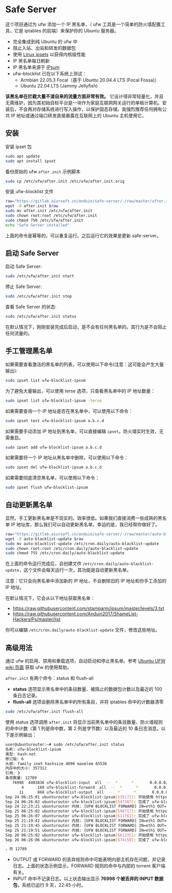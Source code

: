 # Safe Server

这个项目通过为 ufw 添加一个 IP 黑名单，（ ufw 工具是一个简单的防火墙配置工具，它是 iptables 的前端）来保护你的 Ubuntu 服务器。

* 完全集成到纯 Ubuntu 的 ufw 中
* 阻止入站、出站和转发的数据包
* 使用 [Linux ipsets](https://ipset.netfilter.org/) 以获得内核级性能
* IP 黑名单每日刷新
* IP 黑名单来源于 [IPsum](https://github.com/stamparm/ipsum)
* ufw-blocklist 已在以下系统上测试：
  * Armbian 22.05.3 Focal（基于 Ubuntu 20.04.4 LTS (Focal Fossa)）
  * Ubuntu 22.04 LTS (Jammy Jellyfish)

**该黑名单在拦截大量不请自来的流量方面非常有效。** 它设计得非常轻量化，并且无需维护，因为其初始目标平台是一块作为家庭互联网网关运行的单板计算机。安装后，不会再对存储系统进行写入操作，以保护固态存储。我强烈推荐任何拥有公共 IP 地址或通过端口转发直接暴露在互联网上的 Ubuntu 主机使用它。

## 安装

安装 ipset 包

```bash
sudo apt update
sudo apt install ipset
```

备份原始的 ufw `after.init` 示例脚本

```bash
sudo cp /etc/ufw/after.init /etc/ufw/after.init.orig
```

安装 ufw-blocklist 文件

```bash
raw="https://gitlab.aiursoft.cn/anduin/safe-server/-/raw/master/after.init"
wget -O after.init $raw
sudo mv after.init /etc/ufw/after.init
sudo chown root:root /etc/ufw/after.init
sudo chmod 750 /etc/ufw/after.init
echo "Safe Server installed"
```

上面的命令是幂等的，可以重复运行。之后运行它的效果是更新 safe-server。

## 启动 Safe Server

启动 Safe Server:

```bash
sudo /etc/ufw/after.init start
```

停止 Safe Server:

```bash
sudo /etc/ufw/after.init stop
```

查看 Safe Server 的状态:

```bash
sudo /etc/ufw/after.init status
```

在默认情况下，刚刚安装完成后启动，是不会有任何黑名单的。其行为是不会阻止任何流量的。

## 手工管理黑名单

如果需要查看激活的黑名单的列表，可以使用以下命令(注意：这可能会产生大量输出):

```bash
sudo ipset list ufw-blocklist-ipsum
```

为了避免大量输出，可以使用 terse 选项，只查看黑名单中的 IP 地址数量：

```bash
sudo ipset list ufw-blocklist-ipsum -terse
```

如果需要查询一个 IP 地址是否在黑名单中，可以使用以下命令：

```bash
sudo ipset test ufw-blocklist-ipsum a.b.c.d
```

如果需要手动添加 IP 地址到黑名单，可以直接编辑 `ipset`。防火墙实时生效，无需重启。

```bash
sudo ipset add ufw-blocklist-ipsum a.b.c.d
```

如果需要将一个 IP 地址从黑名单中删除，可以使用以下命令：

```bash
sudo ipset del ufw-blocklist-ipsum a.b.c.d
```

如果需要彻底清空黑名单，可以使用以下命令：

```bash
sudo ipset flush ufw-blocklist-ipsum
```

## 自动更新黑名单

显然，手工更新黑名单是不现实的。效率很低。如果我们直接消费一些成熟的黑名单 IP 地址库，那么我们可以自动更新黑名单。幸运的是，我已经帮你做好了。

```bash
raw="https://gitlab.aiursoft.cn/anduin/safe-server/-/raw/master/auto-blacklist-update"
wget -O auto-blacklist-update $raw
sudo mv auto-blacklist-update /etc/cron.daily/auto-blacklist-update
sudo chown root:root /etc/cron.daily/auto-blacklist-update
sudo chmod 755 /etc/cron.daily/auto-blacklist-update
```

在上面的命令运行完成后，会创建文件 `/etc/cron.daily/auto-blacklist-update`，这个文件会每天运行一次，其功能是自动更新黑名单。

注意：它只会向黑名单中添加新的 IP 地址，不会删除旧的 IP 地址和你手工添加的 IP 地址。

在默认情况下，它会从以下地址获取黑名单：

* https://raw.githubusercontent.com/stamparm/ipsum/master/levels/3.txt
* https://raw.githubusercontent.com/Anduin2017/ShameList-HackersIPs/master/list

你可以编辑 `/etc/cron.daily/auto-blacklist-update` 文件，修改这些地址。

## 高级用法

通过 ufw 的启用、禁用和重载选项，自动启动和停止黑名单。参考 [Ubuntu UFW wiki 页面](https://help.ubuntu.com/community/UFW) 获取 ufw 的使用帮助。

`after.init` 有两个命令：status 和 flush-all

* **status** 选项显示黑名单中的条目数量、被阻止的数据包计数以及最近的 100 条日志记录。
* **flush-all** 选项会删除黑名单中的所有条目，并将 iptables 命中的计数器清零

```bash
sudo /etc/ufw/after.init flush-all
```

使用 status 选项调用 `after.init` 将显示当前黑名单中的条目数量、防火墙规则的命中计数（第 1 列是命中数，第 2 列是字节数）以及最近的 10 条日志消息。以下是示例输出：

```bash
user@ubunturouter:~# sudo /etc/ufw/after.init status
名称: ufw-blocklist-ipsum
类型: hash:net
修订版: 6
头部: family inet hashsize 4096 maxelem 65536
内存中的大小: 357312
引用: 3
条目数量: 12789
   76998  4403836 ufw-blocklist-input  all  --  *      *       0.0.0.0/0            0.0.0.0/0            match-set ufw-blocklist-ipsum src
       4      160 ufw-blocklist-forward  all  --  *      *       0.0.0.0/0            0.0.0.0/0            match-set ufw-blocklist-ipsum dst
      11      868 ufw-blocklist-output  all  --  *      *       0.0.0.0/0            0.0.0.0/0            match-set ufw-blocklist-ipsum dst
Sep 24 06:25:01 ubunturouter ufw-blocklist-ipsum[535172]: 开始使用 https://raw.githubusercontent.com/stamparm/ipsum/master/levels/3.txt 中的 12654 个条目更新 ufw-blocklist-ipsum
Sep 24 06:26:02 ubunturouter ufw-blocklist-ipsum[547387]: 完成了 ufw-blocklist-ipsum 的更新。旧条目数量：12654 新条目数量：12181，共 12181
Sep 24 22:23:21 ubunturouter 内核: [UFW BLOCKLIST FORWARD] IN=eth1 OUT=ppp0 MAC=11:22:33:44:55:66:77:88:99:00:aa:bb:cc:dd 源=192.168.1.11 目标=194.165.16.37 长度=40 TOS=0x00 PREC=0x00 TTL=62 ID=0 DF 协议=TCP 源端口=51413 目标端口=65058 窗口=0 RES=0x00 ACK RST URGP=0
Sep 25 06:25:02 ubunturouter ufw-blocklist-ipsum[598717]: 开始使用 https://raw.githubusercontent.com/stamparm/ipsum/master/levels/3.txt 中的 12181 个条目更新 ufw-blocklist-ipsum
Sep 25 06:26:07 ubunturouter ufw-blocklist-ipsum[611761]: 完成了 ufw-blocklist-ipsum 的更新。旧条目数量：12181 新条目数量：13008，共 13008
Sep 25 21:19:42 ubunturouter 内核: [UFW BLOCKLIST FORWARD] IN=eth1 OUT=ppp0 MAC=11:22:33:44:55:66:77:88:99:00:aa:bb:cc:dd 源=192.168.1.11 目标=45.227.254.8 长度=40 TOS=0x00 PREC=0x00 TTL=62 ID=0 DF 协议=TCP 源端口=51413 目标端口=65469 窗口=0 RES=0x00 ACK RST URGP=0
Sep 25 21:19:45 ubunturouter 内核: [UFW BLOCKLIST FORWARD] IN=eth1 OUT=ppp0 MAC=11:22:33:44:55:66:77:88:99:00:aa:bb:cc:dd 源=192.168.1.11 目标=45.227.254.8 长度=40 TOS=0x00 PREC=0x00 TTL=62 ID=0 DF 协议=TCP 源端口=51413 目标端口=65469 窗口=0 RES=0x00 ACK RST URGP=0
Sep 25 21:19:51 ubunturouter 内核: [UFW BLOCKLIST FORWARD] IN=eth1 OUT=ppp0 MAC=11:22:33:44:55:66:77:88:99:00:aa:bb:cc:dd 源=192.168.1.11 目标=45.227.254.8 长度=40 TOS=0x00 PREC=0x00 TTL=62 ID=0 DF 协议=TCP 源端口=51413 目标端口=65469 窗口=0 RES=0x00 ACK RST URGP=0
Sep 26 06:25:02 ubunturouter ufw-blocklist-ipsum[661335]: 开始使用 https://raw.githubusercontent.com/stamparm/ipsum/master/levels/3.txt 中的 13008 个条目更新 ufw-blocklist-ipsum
Sep 26 06:26:06 ubunturouter ufw-blocklist-ipsum[674158]: 完成了 ufw-blocklist-ipsum 的更新。旧条目数量：13008 新条目数量：12789

，共 12789
```

* OUTPUT 或 FORWARD 的丢弃规则命中可能表明内部主机存在问题，并记录日志。上面的状态示例显示，FORWARD 规则的命中与内部的 torrent 客户端有关。
* INPUT 命中不记录日志。以上状态输出显示 **76998 个被丢弃的 INPUT 数据包**，系统已运行 9 天，22:45 小时。
